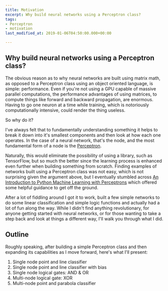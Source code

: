```yaml
---
title: Motivation
excerpt: Why build neural networks using a Perceptron class?
tags:
- Perceptron
- motivation
last_modified_at: 2019-01-06T04:50:00.000+00:00

---
```

## Why build neural networks using a Perceptron class?

The obvious reason as to why neural networks are built using matrix math, as opposed to a Perceptron class using an object oriented language, is simple: performance. Even if you're not using a GPU capable of massive parallel computations, the performance advantages of using matrices, to compute things like forward and backward propagation, are enormous. Having to go one neuron at a time while training, which is notoriously computationally intensive, could render the thing useless.

So why do it?

I've always felt that to fundamentally understanding something it helps to break it down into it's smallest components and then look at how each one operates. In the case of a neural network, that's the node, and the most fundamental form of a node is the [Perceptron](https://en.wikipedia.org/wiki/Perceptron "Perceptron - Wikipedia").

Naturally, this would eliminate the possibility of using a library, such as TensorFlow, but so much the better since the learning process is enhanced even further when building something from scratch. Finding examples of networks built using a Perceptron class was not easy, which is not surprising given the argument above, but I eventually stumbled across [An Introduction to Python Machine Learning with Perceptrons](https://www.codementor.io/mcorr/an-introduction-to-python-machine-learning-with-perceptrons-k7pn85vfi) which offered some helpful guidance to get off the ground.

After a lot of fiddling around I got it to work, built a few simple networks to do some linear classification and simple logic functions and actually had a lot of fun along the way. While I didn't find anything revolutionary, for anyone getting started with neural networks, or for those wanting to take a step back and look at things a different way, I'll walk you through what I did.

## Outline

Roughly speaking, after building a simple Perceptron class and then expanding its capabilities as I move forward, here's what I'll present:

1. Single node point and line classifier
2. Single node point and line classifier with bias
3. Single node logical gates: AND & OR
4. Multi-node logical gate: XOR
5. Multi-node point and parabola classifier
